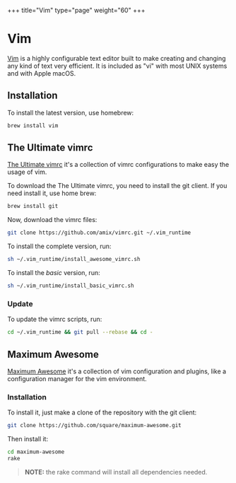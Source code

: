+++
title="Vim"
type="page"
weight="60"
+++



# Vim

[Vim](http://www.vim.org/) is a highly configurable text editor built to make creating and changing any kind of text very efficient. It is included as "vi" with most UNIX systems and with Apple macOS.

## Installation

To install the latest version, use homebrew:

```bash
brew install vim
```

## The Ultimate vimrc

[The Ultimate vimrc](https://github.com/amix/vimrc) it's a collection of vimrc configurations to make easy the usage of vim.

To download the The Ultimate vimrc, you need to install the git client. If you need install it, use home brew:

```bash
brew install git
```

Now, download the vimrc files:

```bash
git clone https://github.com/amix/vimrc.git ~/.vim_runtime
```

To install the complete version, run:

```bash
sh ~/.vim_runtime/install_awesome_vimrc.sh
```

To install the _basic_ version, run:

```bash
sh ~/.vim_runtime/install_basic_vimrc.sh
```

### Update

To update the vimrc scripts, run:

```bash
cd ~/.vim_runtime && git pull --rebase && cd -
```

## Maximum Awesome

[Maximum Awesome](https://github.com/square/maximum-awesome) it's a collection of vim configuration and plugins, like a configuration manager for the vim environment.

### Installation

To install it, just make a clone of the repository with the git client:

```bash
git clone https://github.com/square/maximum-awesome.git
```

Then install it:

```bash
cd maximum-awesome
rake
```

> **NOTE:** the rake command will install all dependencies needed.
